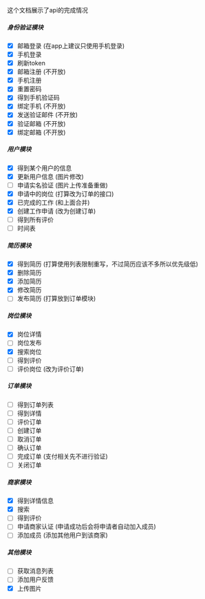 这个文档展示了api的完成情况

##### 身份验证模块
- [x] 邮箱登录 (在app上建议只使用手机登录)
- [x] 手机登录
- [x] 刷新token
- [x] 邮箱注册 (不开放)
- [x] 手机注册
- [x] 重置密码
- [x] 得到手机验证码
- [x] 绑定手机 (不开放)
- [x] 发送验证邮件 (不开放)
- [x] 验证邮箱 (不开放)
- [x] 绑定邮箱 (不开放)

##### 用户模块
- [x] 得到某个用户的信息
- [x] 更新用户信息 (图片修改)
- [ ] 申请实名验证 (图片上传准备重做)
- [x] 申请中的岗位 (打算改为订单的接口)
- [x] 已完成的工作 (和上面合并)
- [x] 创建工作申请 (改为创建订单)
- [ ] 得到所有评价
- [ ] 时间表

##### 简历模块
- [x] 得到简历 (打算使用列表限制重写，不过简历应该不多所以优先级低)
- [x] 删除简历
- [x] 添加简历
- [x] 修改简历
- [ ] 发布简历 (打算放到订单模块)

##### 岗位模块
- [x] 岗位详情
- [ ] 岗位发布
- [x] 搜索岗位
- [ ] 得到评价
- [ ] 评价岗位 (改为评价订单)

##### 订单模块
- [ ] 得到订单列表
- [ ] 得到详情
- [ ] 评价订单
- [ ] 创建订单
- [ ] 取消订单
- [ ] 确认订单
- [ ] 完成订单 (支付相关先不进行验证)
- [ ] 关闭订单

##### 商家模块
- [x] 得到详情信息
- [x] 搜索
- [ ] 得到评价
- [ ] 申请商家认证 (申请成功后会将申请者自动加入成员)
- [ ] 添加成员 (添加其他用户到该商家)

##### 其他模块
- [ ] 获取消息列表
- [ ] 添加用户反馈
- [x] 上传图片
